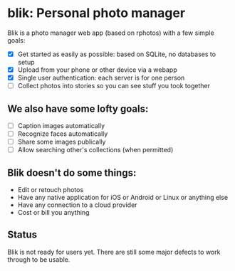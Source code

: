 # blik: Personal photo manager
Blik is a photo manager web app (based on rphotos) with a few simple goals:
* [x] Get started as easily as possible: based on SQLite, no databases to setup
* [x] Upload from your phone or other device via a webapp
* [x] Single user authentication: each server is for one person
* [ ] Collect photos into stories so you can see stuff you took together

## We also have some lofty goals:
* [ ] Caption images automatically
* [ ] Recognize faces automatically
* [ ] Share some images publically
* [ ] Allow searching other's collections (when permitted)

## Blik doesn't do some things:
* Edit or retouch photos
* Have any native application for iOS or Android or Linux or anything else
* Have any connection to a cloud provider
* Cost or bill you anything

## Status
Blik is not ready for users yet. There are still some major defects to work through to be usable.
